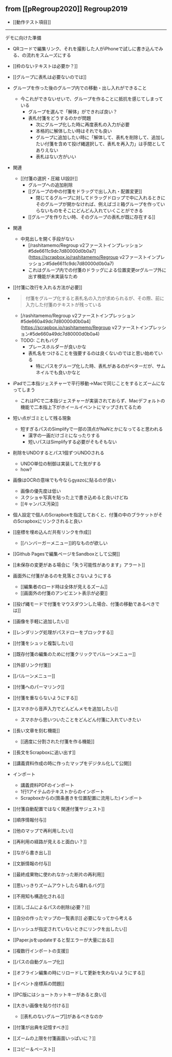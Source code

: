 
from [[pRegroup2020]]
Regroup2019
---

- [[動作テスト項目]]

---
デモに向けた準備
- QRコードで編集リンク、それを撮影した人がiPhoneで試しに書き込んでみる、の流れをスムーズにする

- [[枠のないテキストは必要か？]]
- [[グループに表札は必要ないのでは]]

- グループを作った後のグループ内での移動・出し入れができること
    - 今これができないせいで、グループを作ることに抵抗を感じてしまっている
        - グループを選んで「解体」ができれば良い？
        - 表札付箋をどうするのかが問題
            - 次にグループ化した時に再度表札の入力が必要
            - 本格的に解体したい時はそれでも良い
            - グループに追加したい時に「解体して、表札を削除して、追加したい付箋を含めて投げ縄選択して、表札を再入力」は手間としてありえない
            - 表札はない方がいい
- 関連
    - [[付箋の選択・圧縮 UI設計]]
        - グループへの追加削除
        - [[グループの中の付箋をドラッグで出し入れ・配置変更]]
            - 閉じてるグループに対してドラッグドロップで中に入れるときにそのグループが開かなければ、例えばゴミ箱グループを作っていらないものをそこにどんどん入れていくことができる
        - [[グループを作りたい時、そのグループの表札が既に存在する]]
- 関連
    - 中見出しを開く手段がない
        - [/rashitamemo/Regroup v2ファーストインプレッション#5de6611c9dc7d80000d0b0a7](https://scrapbox.io/rashitamemo/Regroup v2ファーストインプレッション#5de6611c9dc7d80000d0b0a7)
        - これはグループ内での付箋のドラッグによる位置変更orグループ外に出す機能が未実装なため

- [[付箋に改行を入れる方法が必要]]



- > 付箋をグループ化すると表札名の入力が求められるが、その際、前に入力した付箋のテキストが残っている
    - [/rashitamemo/Regroup v2ファーストインプレッション#5de660a49dc7d80000d0b0a4](https://scrapbox.io/rashitamemo/Regroup v2ファーストインプレッション#5de660a49dc7d80000d0b0a4)
    - TODO: これもバグ
        - プレースホルダーが良いかな
        - 表札名をつけることを強要するのは良くないのではと思い始めている
            - 特にパスをグループ化した時、表札があるのがベターだが、サムネイルでも良いかなと



- iPadで二本指ジェスチャーで平行移動→Macで同じことをするとズームになってしまう
    - これはPCで二本指ジェスチャーが実装されておらず、Macデフォルトの機能で二本指上下がホイールイベントにマップされてるため

- 短い点がゴミとして残る現象
    - 短すぎるパスのSimplifyで一部の頂点がNaNとかになってると思われる
        - 漢字の一画だけゴミになったりする
        - 短いパスはSimplifyする必要がそもそもない


- 削除をUNDOするとパス1個ずつUNDOされる
    - UNDO単位の制御は実装してた気がする
    - how?

- 画像はOCRの意味でも今ならgyazoに貼るのが良い
    - 画像の優先度は低い
    - スクショゃ写真を貼った上で書き込めると良いけどね
    - [[キャンバス汚染]]

- 個人設定で個人のScrapboxを指定しておくと、付箋の中のブラケットがそのScrapboxにリンクされると良い

- [[座標を埋め込んだ共有リンクを作成]]
    - [[ハンバーガーメニュー]]的なものが欲しい

- [[Github Pagesで編集ページをSandboxとして公開]]

- [[未保存の変更がある場合に「失う可能性があります」アラート]]

- 画面外に付箋があるのを見落とさないようにする
    - [[編集者のロード時は全体が見えるズーム]]
    - [[画面外の付箋のアンビエント表示が必要]]

- [[投げ縄モードで付箋をマウスダウンした場合、付箋の移動であるべきでは]]

- [[画像を手軽に追加したい]]

- [[レンダリング処理がパスドローをブロックする]]

- [[付箋をシュッと複製したい]]

- [[既存付箋の編集のために付箋クリックでバルーンメニュー]]

- [[外部リンク付箋]]

- [[バルーンメニュー]]

- [[付箋へのパーマリンク]]

- [[付箋を重ならないようにする]]

- [[スマホから音声入力でどんどんメモを追加したい]]
    - スマホから思いついたことをどんどん付箋に入れていきたい
- [[長い文章を刻む機能]]
    - [[適度に分割された付箋を作る機能]]

- [[長文をScrapboxに追い出す]]

- [[講義資料作成の時に作ったマップをデジタル化して公開]]

- インポート
    - 講義資料PDFのインポート
    - 1行1アイテムのテキストからのインポート
    - Scrapboxからの(箇条書きを位置配置に流用した)インポート


- [[付箋自動配置ではなく関連付箋サジェスト]]

- [[順序情報付与]]

- [[他のマップで再利用したい]]

- [[再利用の経路が見えると面白い？]]

- [[ながら書き出し]]

- [[文脈情報の付与]]

- [[最終成果物に使われなかった断片の再利用]]

- [[思いっきりズームアウトしたら壊れるバグ]]

- [[不用知も構造化される]]

- [[消しゴムによるパスの削除(必要？)]]

- [[自分の作ったマップの一覧表示]] 必要になってから考える

- [[ハッシュが指定されていないときにリンクを出したい]]

- [[Paper.jsをupdateすると型エラーが大量に出る]]

- [[複数行インポートの支援]]

- [[パスの自動グループ化]]

- [[オフライン編集の時にリロードして更新を失わないようにする]]

- [[イベント座標系の問題]]

- [[PC版にはショートカットキーがあると良い]]

- [[大きい画像を貼り付ける]]
    - [[表札のないグループ]]があるべきなのか

- [[付箋が出典を記憶すべき]]

- [[ズームの上限を付箋画面いっぱいに？]]

- [[コピー＆ペースト]]

